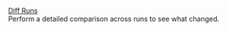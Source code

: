 <div class="row mt-1">
  <div class="col-sm-4">
    <a class="btn btn-default" href="/docs/start/diff/"
       >Diff Runs <i class="fa next"></i></a>
  </div>
  <div class="col-sm-8">
    Perform a detailed comparison across runs to see what changed.
  </div>
</div>

